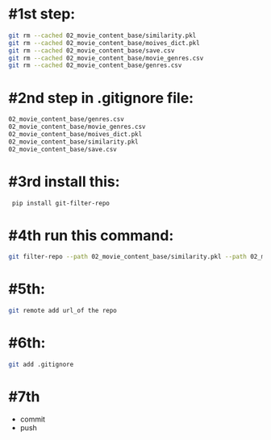 
# #1st step:

```bash
git rm --cached 02_movie_content_base/similarity.pkl
git rm --cached 02_movie_content_base/moives_dict.pkl
git rm --cached 02_movie_content_base/save.csv
git rm --cached 02_movie_content_base/movie_genres.csv
git rm --cached 02_movie_content_base/genres.csv
```

# #2nd step in .gitignore file:
```bash
02_movie_content_base/genres.csv
02_movie_content_base/movie_genres.csv
02_movie_content_base/moives_dict.pkl
02_movie_content_base/similarity.pkl
02_movie_content_base/save.csv
```

# #3rd install this:
```bash
 pip install git-filter-repo
```

# #4th run this command:
```bash
git filter-repo --path 02_movie_content_base/similarity.pkl --path 02_movie_content_base/moives_dict.pkl --path 02_movie_content_base/save.csv --path 02_movie_content_base/movie_genres.csv --path 02_movie_content_base/genres.csv --invert-paths --force
```

# #5th:
```bash
git remote add url_of the repo
```

# #6th:
```bash
git add .gitignore
```

# #7th
- commit 
- push 

